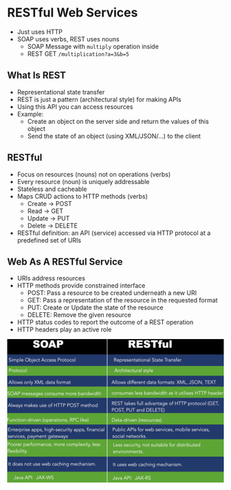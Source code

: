 # RESTful Web Services

- Just uses HTTP
- SOAP uses verbs, REST uses nouns
  - SOAP Message with `multiply` operation inside
  - REST GET `/multiplication?a=3&b=5`

## What Is REST

- Representational state transfer
- REST is just a pattern (architectural style) for making APIs
- Using this API you can access resources
- Example:
  - Create an object on the server side and return the values of this object
  - Send the state of an object (using XML/JSON/...) to the client

## RESTful

- Focus on resources (nouns) not on operations (verbs)
- Every resource (noun) is uniquely addressable
- Stateless and cacheable
- Maps CRUD actions to HTTP methods (verbs)
  - Create -> POST
  - Read -> GET
  - Update -> PUT
  - Delete -> DELETE
- RESTful definition: an API (service) accessed via HTTP protocol at a predefined set of URIs

## Web As A RESTful Service

- URIs address resources
- HTTP methods provide constrained interface
  - POST: Pass a resource to be created underneath a new URI
  - GET: Pass a representation of the resource in the requested format
  - PUT: Create or Update the state of the resource
  - DELETE: Remove the given resource
- HTTP status codes to report the outcome of a REST operation
- HTTP headers play an active role

![SOAP VS REST](./images/soap_vs_rest.png)
